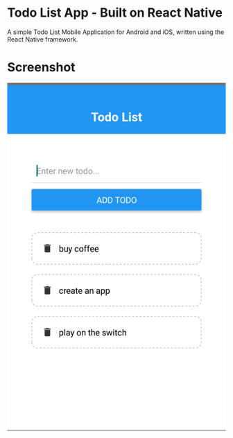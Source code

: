 # Todo List App - Built on React Native

A simple Todo List Mobile Application for Android and iOS, written using the React Native framework.

# Screenshot
![TodoList App Demo](images/App-screenshot.png)
